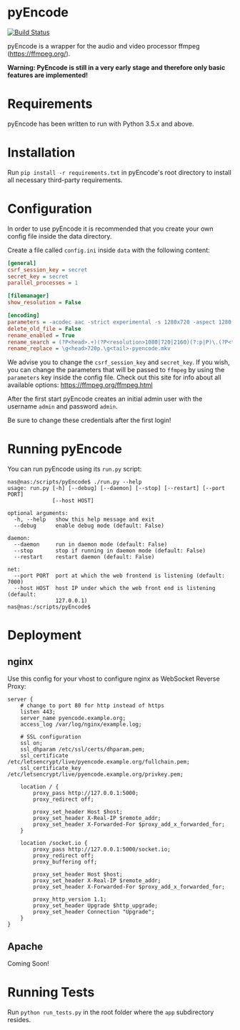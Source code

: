 pyEncode
============
[![Build Status](https://travis-ci.org/dhardtke/pyEncode.svg?branch=master)](https://travis-ci.org/dhardtke/pyEncode)

pyEncode is a wrapper for the audio and video processor ffmpeg (https://ffmpeg.org/).

**Warning: PyEncode is still in a very early stage and therefore only basic features are implemented!**

Requirements
============
pyEncode has been written to run with Python 3.5.x and above.

Installation
============
Run `pip install -r requirements.txt` in pyEncode's root directory to install all necessary third-party requirements.

Configuration
============
In order to use pyEncode it is recommended that you create your own config file inside the data directory.

Create a file called `config.ini` inside `data` with the following content:

```INI
[general]
csrf_session_key = secret
secret_key = secret
parallel_processes = 1

[filemanager]
show_resolution = False

[encoding]
parameters = -acodec aac -strict experimental -s 1280x720 -aspect 1280:720 -preset slow -crf 24 -f matroska -vcodec libx265
delete_old_file = False
rename_enabled = True
rename_search = (?P<head>.+)(?P<resolution>1080|720|2160)(?:p|P)\.(?P<tail>.+)\.(?P<extension>\w{3})
rename_replace = \g<head>720p.\g<tail>-pyencode.mkv
```

We advise you to change the `csrf_session_key` and `secret_key`.
If you wish, you can change the parameters that will be passed to `ffmpeg` by using the `parameters` key inside the config file.
Check out this site for info about all available options: https://ffmpeg.org/ffmpeg.html

After the first start pyEncode creates an initial admin user with the username `admin` and password `admin`.

Be sure to change these credentials after the first login!

Running pyEncode
============
You can run pyEncode using its `run.py` script:

```Shell
nas@nas:/scripts/pyEncode$ ./run.py --help
usage: run.py [-h] [--debug] [--daemon] [--stop] [--restart] [--port PORT]
              [--host HOST]

optional arguments:
  -h, --help   show this help message and exit
  --debug      enable debug mode (default: False)

daemon:
  --daemon     run in daemon mode (default: False)
  --stop       stop if running in daemon mode (default: False)
  --restart    restart daemon (default: False)

net:
  --port PORT  port at which the web frontend is listening (default: 7000)
  --host HOST  host IP under which the web front end is listening (default:
               127.0.0.1)
nas@nas:/scripts/pyEncode$
```

Deployment
============
## nginx
Use this config for your vhost to configure nginx as WebSocket Reverse Proxy:

```
server {
    # change to port 80 for http instead of https
    listen 443;
    server_name pyencode.example.org;
    access_log /var/log/nginx/example.log;
    
    # SSL configuration
    ssl on;
    ssl_dhparam /etc/ssl/certs/dhparam.pem;
    ssl_certificate /etc/letsencrypt/live/pyencode.example.org/fullchain.pem;
    ssl_certificate_key /etc/letsencrypt/live/pyencode.example.org/privkey.pem;

    location / {
        proxy_pass http://127.0.0.1:5000;
        proxy_redirect off;

        proxy_set_header Host $host;
        proxy_set_header X-Real-IP $remote_addr;
        proxy_set_header X-Forwarded-For $proxy_add_x_forwarded_for;
    }

    location /socket.io {
        proxy_pass http://127.0.0.1:5000/socket.io;
        proxy_redirect off;
        proxy_buffering off;

        proxy_set_header Host $host;
        proxy_set_header X-Real-IP $remote_addr;
        proxy_set_header X-Forwarded-For $proxy_add_x_forwarded_for;

        proxy_http_version 1.1;
        proxy_set_header Upgrade $http_upgrade;
        proxy_set_header Connection "Upgrade";
    }
}
```

## Apache
Coming Soon!

Running Tests
============
Run `python run_tests.py` in the root folder where the `app` subdirectory resides.